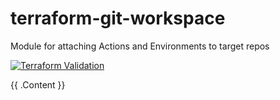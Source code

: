 # terraform-git-workspace
Module for attaching Actions and Environments to target repos

[![Terraform Validation](https://github.com/HappyPathway/terraform-github-workspace/actions/workflows/terraform.yaml/badge.svg)](https://github.com/HappyPathway/terraform-github-workspace/actions/workflows/terraform.yaml)

<!-- BEGIN_TF_DOCS -->
{{ .Content }}
<!-- END_TF_DOCS -->
